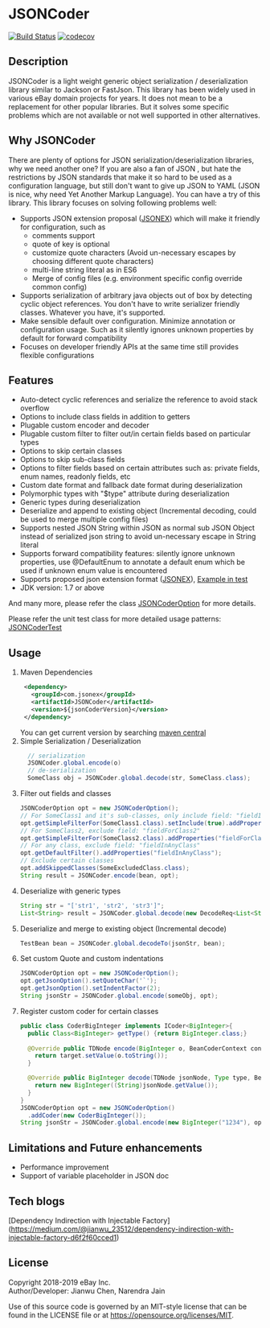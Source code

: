# JSONCoder
[![Build Status](https://travis-ci.org/eBay/jsonex.svg?branch=master)](https://travis-ci.org/eBay/jsonex)
[![codecov](https://codecov.io/gh/eBay/jsonex/branch/master/graph/badge.svg)](https://codecov.io/gh/eBay/jsonex)
## Description
JSONCoder is a light weight generic object serialization / deserialization library similar to Jackson or FastJson. This library has been widely used in various eBay domain projects for years. It does not mean to be a replacement for other popular libraries. But it solves some specific problems which are not available or not well supported in other alternatives. 

## Why JSONCoder
There are plenty of options for JSON serialization/deserialization libraries, why we need another one? If you are also a fan of JSON , but hate the restrictions by JSON standards that make it so hard to be used as a configuration language, but still don't want to give up JSON to YAML (JSON is nice, why need Yet Another Markup Language). You can have a try of this library. This library focuses on solving following problems well:  

* Supports JSON extension proposal ([JSONEX](./JSONEX.md)) which will make it friendly for configuration, such as
    * comments support
    * quote of key is optional
    * customize quote characters (Avoid un-necessary escapes by choosing different quote characters) 
    * multi-line string literal as in ES6
    * Merge of config files (e.g. environment specific config override common config)
* Supports serialization of arbitrary java objects out of box by detecting cyclic object references. You don't have to write serializer friendly classes. Whatever you have, it's supported.
* Make sensible default over configuration. Minimize annotation or configuration usage. Such as it silently ignores unknown properties by default for forward compatibility
* Focuses on developer friendly APIs at the same time still provides flexible configurations  

## Features
* Auto-detect cyclic references and serialize the reference to avoid stack overflow
* Options to include class fields in addition to getters
* Plugable custom encoder and decoder 
* Plugable custom filter to filter out/in certain fields based on particular types
* Options to skip certain classes
* Options to skip sub-class fields
* Options to filter fields based on certain attributes such as: private fields, enum names, readonly fields, etc
* Custom date format and fallback date format during deserialization
* Polymorphic types with "$type" attribute during deserialization
* Generic types during deserialization
* Deserialize and append to existing object (Incremental decoding, could be used to merge multiple config files)
* Supports nested JSON String within JSON as normal sub JSON Object instead of serialized json string to avoid un-necessary escape in String literal
* Supports forward compatibility features: silently ignore unknown properties, use @DefaultEnum to annotate a default enum which be used if unknown enum value is encountered
* Supports proposed json extension format ([JSONEX](./JSONEX.md)), [Example in test](JSONCoder/src/test/resources/com/ebay/jsoncoder/jsonex.json)
* JDK version: 1.7 or above 


And many more, please refer the class [JSONCoderOption](JSONCoder/src/main/java/com/jsonex/jsoncoder/JSONCoderOption.java)
for more details. 

Please refer the unit test class for more detailed usage patterns: 
[JSONCoderTest](JSONCoder/src/test/java/com/jsonex/jsoncoder/JSONCoderTest.java)

## Usage

1. Maven Dependencies
    ```xml
     <dependency>
       <groupId>com.jsonex</groupId>
       <artifactId>JSONCoder</artifactId>
       <version>${jsonCoderVersion}</version>
     </dependency>
    ````
    You can get current version by searching [maven central](https://search.maven.org/search?q=g:com.jsonex)
2. Simple Serialization / Deserialization
    ```java
      // serialization
      JSONCoder.global.encode(o)
      // de-serialization
      SomeClass obj = JSONCoder.global.decode(str, SomeClass.class);
    ```
3. Filter out fields and classes
    ```java
   JSONCoderOption opt = new JSONCoderOption();
    // For SomeClass1 and it's sub-classes, only include field: "field1ForClass1", "field2ForClass1"
    opt.getSimpleFilterFor(SomeClass1.class).setInclude(true).addProperties("field1ForClass1", "field2ForClass1");
    // For SomeClass2, exclude field: "fieldForClass2"
    opt.getSimpleFilterFor(SomeClass2.class).addProperties("fieldForClass2");
    // For any class, exclude field: "fieldInAnyClass"
    opt.getDefaultFilter().addProperties("fieldInAnyClass");
    // Exclude certain classes
    opt.addSkippedClasses(SomeExcludedClass.class);
    String result = JSONCoder.encode(bean, opt);

    ```
4. Deserialize with generic types
    ```java
    String str = "['str1', 'str2', 'str3']";
    List<String> result = JSONCoder.global.decode(new DecodeReq<List<String>>(){}.setSource(str));
    ```
5. Deserialize and merge to existing object (Incremental decode)
    ```java
    TestBean bean = JSONCoder.global.decodeTo(jsonStr, bean);
    ```
6. Set custom Quote and custom indentations
    ```java
    JSONCoderOption opt = new JSONCoderOption();
    opt.getJsonOption().setQuoteChar('`');
    opt.getJsonOption().setIndentFactor(2);
    String jsonStr = JSONCoder.global.encode(someObj, opt);
    ```
7. Register custom coder for certain classes
    ```java
    public class CoderBigInteger implements ICoder<BigInteger>{
      public Class<BigInteger> getType() {return BigInteger.class;}
      
      @Override public TDNode encode(BigInteger o, BeanCoderContext context, TDNode target) {
        return target.setValue(o.toString());
      }
    
      @Override public BigInteger decode(TDNode jsonNode, Type type, BeanCoderContext context) {
        return new BigInteger((String)jsonNode.getValue());
      }
    }
    JSONCoderOption opt = new JSONCoderOption()
      .addCoder(new CoderBigInteger());
    String jsonStr = JSONCoder.global.encode(new BigInteger("1234"), opt); 
    ```
 
## Limitations and Future enhancements
* Performance improvement
* Support of variable placeholder in JSON doc

## Tech blogs
[Dependency Indirection with Injectable Factory] (https://medium.com/@jianwu_23512/dependency-indirection-with-injectable-factory-d6f2f60cced1)

## License
 
Copyright 2018-2019 eBay Inc. <BR>
Author/Developer: Jianwu Chen, Narendra Jain
 
Use of this source code is governed by an MIT-style license that can be found in the LICENSE file or at https://opensource.org/licenses/MIT.
